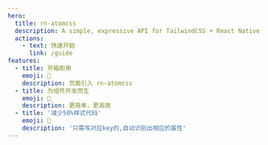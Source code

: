 ```yaml
---
hero:
  title: rn-atomcss
  description: A simple, expressive API for TailwindCSS + React Native
  actions:
    - text: 快速开始
      link: /guide
features:
  - title: 开箱即用
    emoji: 💎
    description: 页面引入 rn-atomcss
  - title: 为组件开发而生
    emoji: 🌈
    description: 更简单，更高效
  - title: '减少50%样式代码'
    emoji: 🚀
    description: '只需写对应key的,自动识别出相应的属性'
---
```

